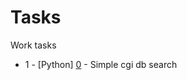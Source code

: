 # Tasks
Work tasks

- 1 - [Python] [0](https://github.com/Jazis/Tasks/tree/master/0) - Simple cgi db search
